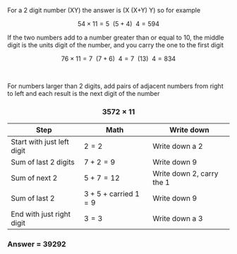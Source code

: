 For a 2 digit number (XY) the answer is (X (X+Y) Y) so for example

$$54 \times 11 = 5 ~~ (5+4) ~~ 4 = 594$$

If the two numbers add to a number greater than or equal to 10, the middle digit is the units digit of the number, and you carry the one to the first digit

$$76 \times 11 = 7 ~~ (7+6) ~~ 4 = 7 ~~ (13) ~~ 4 = 834$$

&nbsp;

For numbers larger than 2 digits, add pairs of adjacent numbers from right to left and each result is the next digit of the number

### $$3572 \times 11$$

| Step                       | Math                           | Write down                |
| -------------------------- | ------------------------------ | ------------------------- |
| Start with just left digit | $2 = 2$                        | Write down a 2            |
| Sum of last 2 digits       | $7 + 2 = 9$                    | Write down 9              |
| Sum of next 2              | $5 + 7 = 12$                   | Write down 2, carry the 1 |
| Sum of last 2              | $3 + 5 + \text{carried }1 = 9$ | Write down 9              |
| End with just right digit  | $3 = 3$                        | Write down a 3            |

### Answer = 39292